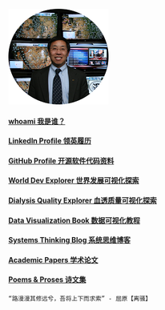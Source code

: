 ![](jaywang200.png)
#### [whoami 我是谁？](whoami.md)
#### [LinkedIn Profile 领英履历](https://www.linkedin.com/in/wcj365)
#### [GitHub Profile 开源软件代码资料](https://github.com/wcj365)
#### [World Dev Explorer 世界发展可视化探索](http://www.worlddev.xyz)
#### [Dialysis Quality Explorer 血透质量可视化探索](https://public.tableau.com/profile/wcj365)
#### [Data Visualization Book 数据可视化教程](http://wcj365.gitee.io/plotly)
#### [Systems Thinking Blog 系统思维博客](http://systems-thinker.blogspot.com)
#### [Academic Papers 学术论文](papers/README.md)
#### [Poems & Proses 诗文集](http://wcj365.github.io/love) 
~~~~
“路漫漫其修远兮，吾将上下而求索” - 屈原【离骚】
~~~~